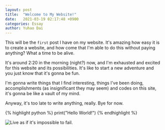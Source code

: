 ```yaml
---
layout: post
title:  "Welcome to My Website!"
date:   2021-03-19 02:17:48 +0900
categories: Essay
author: Yuhao Dai
---
```

This will be the `first` post I have on my website. It's amazing how easy it is to create a website, and how come that I'm able to do this without paying anything? What a time to be alive.

It's around 2:20 in the morning (night?) now, and I'm exhausted and excited for this website and its possibilities. It's like to start a new adventure and you just know that it's gonna be fun.

I'm gonna write things that I find interesting, things I've been doing, accomplishments (as insignificant they may seem) and codes on this site, it's gonna be like a vault of my mind.

Anyway, it's too late to write anything, really. Bye for now.

{% highlight python %}
print("Hello World!")
{% endhighlight %}

![Live as if it's impossible to fail.](/assets/live-as-if-its-impossible-to-fail.jpeg)
